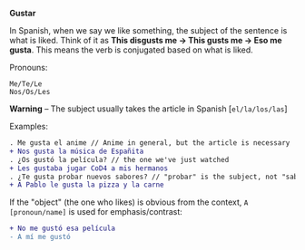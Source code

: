 **Gustar**

In Spanish, when we say we like something, the subject of the sentence is what is liked. Think of it as **This disgusts me → This
gusts me → Eso me gusta**. This means the verb is conjugated based on what is liked.

Pronouns:
```
Me/Te/Le
Nos/Os/Les
```

**Warning** – The subject usually takes the article in Spanish [`el/la/los/las`]

Examples:
```diff
. Me gusta el anime // Anime in general, but the article is necessary
+ Nos gusta la música de Españita
. ¿Os gustó la película? // the one we've just watched
+ Les gustaba jugar CoD4 a mis hermanos
. ¿Te gusta probar nuevos sabores? // "probar" is the subject, not "sabores", thus singular
+ A Pablo le gusta la pizza y la carne
```


If the "object" (the one who likes) is obvious from the context, `A [pronoun/name]` is used for emphasis/contrast:
```diff
+ No me gustó esa película
- A mí me gustó
```

